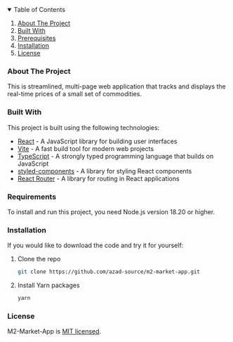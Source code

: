 <details open>
  <summary>Table of Contents</summary>
  <ol>
    <li>
      <a href="#about-the-project">About The Project</a>
    </li>
    <li><a href="#built-with">Built With</a></li>
    <li><a href="#prerequisites">Prerequisites</a></li>
    <li><a href="#installation">Installation</a></li>
    <li><a href="#license">License</a></li>
  </ol>
</details>

<!-- ABOUT THE PROJECT -->

### About The Project

This is streamlined, multi-page web application that tracks and displays the real-time prices of a small set of commodities.

### Built With

This project is built using the following technologies:

- [React](https://reactjs.org/) - A JavaScript library for building user interfaces
- [Vite](https://vitejs.dev/) - A fast build tool for modern web projects
- [TypeScript](https://www.typescriptlang.org/) - A strongly typed programming language that builds on JavaScript
- [styled-components](https://styled-components.com/) - A library for styling React components
- [React Router](https://reactrouter.com/) - A library for routing in React applications

### Requirements

To install and run this project, you need Node.js version 18.20 or higher.

### Installation

If you would like to download the code and try it for yourself:

1. Clone the repo
   ```sh
   git clone https://github.com/azad-source/m2-market-app.git
   ```
2. Install Yarn packages
   ```sh
   yarn
   ```

### License

M2-Market-App is [MIT licensed](License.txt).
